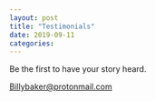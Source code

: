 ```yaml
---
layout: post
title: "Testimonials"
date: 2019-09-11
categories:
---
```

Be the first to have your story heard.

Billybaker@protonmail.com